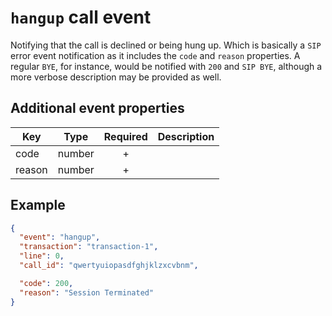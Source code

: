 # `hangup` call event

Notifying that the call is declined or being hung up. Which is basically a `SIP` error event notification as it includes the `code` and `reason` properties. A regular `BYE`, for instance, would be notified with `200` and `SIP BYE`, although a more verbose description may be provided as well.

## Additional event properties

| Key | Type | Required | Description |
| --- | --- | :---: | --- |
| code | number | + | |
| reason | number | + | |

## Example

```json
{
  "event": "hangup",
  "transaction": "transaction-1",
  "line": 0,
  "call_id": "qwertyuiopasdfghjklzxcvbnm",

  "code": 200,
  "reason": "Session Terminated"
}
```

